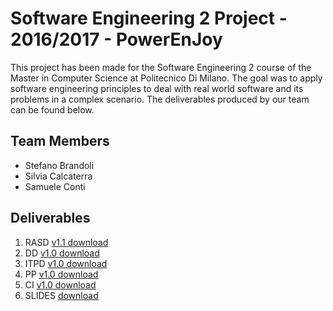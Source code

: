 # Software Engineering 2 Project - 2016/2017 - PowerEnJoy

This project has been made for the Software Engineering 2 course of the Master in Computer Science at Politecnico Di Milano.
The goal was to apply software engineering principles to deal with real world software and its problems in a complex scenario.
The deliverables produced by our team can be found below.

## Team Members

* Stefano Brandoli
* Silvia Calcaterra
* Samuele Conti

## Deliverables

1. RASD  [v1.1 download](https://github.com/ste23droid/se2-powerenjoy/raw/master/releases/RASD_v1.1.pdf)
2. DD    [v1.0 download](https://github.com/ste23droid/se2-powerenjoy/raw/master/releases/DD_v1.0.pdf) 
3. ITPD  [v1.0 download](https://github.com/ste23droid/se2-powerenjoy/raw/master/releases/ITPD_v1.0.pdf)
4. PP    [v1.0 download](https://github.com/ste23droid/se2-powerenjoy/raw/master/releases/PP_v1.0.pdf)
5. CI    [v1.0 download](https://github.com/ste23droid/se2-powerenjoy/raw/master/releases/CI_v.1.0.pdf)
6. SLIDES [download](https://github.com/ste23droid/se2-powerenjoy/raw/master/releases/Presentation_POWER_ENJOY.pdf)
